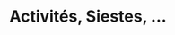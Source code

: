 ---
lang: be
title: Activités, Siestes, ...
image: ../static/images/cards/icon-profil-kid.png
imageAlt: Test
description: Les informations pertinentes notées en deux gestes dans l’application. Priorité aux enfants, nos interfaces sont intuitives et la saisie ne vous prend pas plus de dix minutes par jour.
---